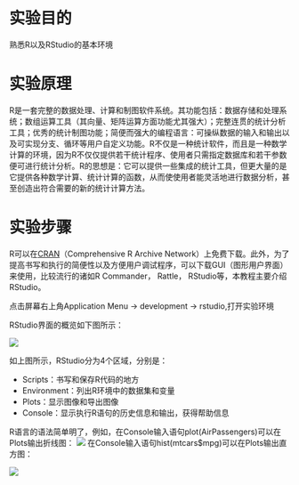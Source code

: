 # 实验目的

熟悉R以及RStudio的基本环境

# 实验原理

R是一套完整的数据处理、计算和制图软件系统。其功能包括：数据存储和处理系统；数组运算工具（其向量、矩阵运算方面功能尤其强大）；完整连贯的统计分析工具；优秀的统计制图功能；简便而强大的编程语言：可操纵数据的输入和输出以及可实现分支、循环等用户自定义功能。R不仅是一种统计软件，而且是一种数学计算的环境，因为R不仅仅提供若干统计程序、使用者只需指定数据库和若干参数便可进行统计分析。R的思想是：它可以提供一些集成的统计工具，但更大量的是它提供各种数学计算、统计计算的函数，从而使使用者能灵活地进行数据分析，甚至创造出符合需要的新的统计计算方法。

# 实验步骤 

R可以在[CRAN](http://cran.r-project.org/)（Comprehensive R Archive Network）上免费下载。此外，为了提高书写和执行的简便性以及方便用户调试程序，可以下载GUI（图形用户界面）来使用，比较流行的诸如R Commander， Rattle， RStudio等，本教程主要介绍RStudio。

点击屏幕右上角Application Menu -&gt; development -&gt; rstudio,打开实验环境

RStudio界面的概览如下图所示：

![](https://kfcoding-static.oss-cn-hangzhou.aliyuncs.com/gitcourse-bigdata/1-1-1-1_20171107060508.008.jpg)

如上图所示，RStudio分为4个区域，分别是：

* Scripts：书写和保存R代码的地方
* Environment：列出R环境中的数据集和变量
* Plots：显示图像和导出图像
* Console：显示执行R语句的历史信息和输出，获得帮助信息

R语言的语法简单明了，例如，在Console输入语句plot\(AirPassengers\)可以在Plots输出折线图：
![](https://kfcoding-static.oss-cn-hangzhou.aliyuncs.com/gitcourse-bigdata/1-1-1-2_20171107060834.034.png)
在Console输入语句hist\(mtcars$mpg\)可以在Plots输出直方图：

![](https://kfcoding-static.oss-cn-hangzhou.aliyuncs.com/gitcourse-bigdata/1-1-1-3_20171107060934.034.png)